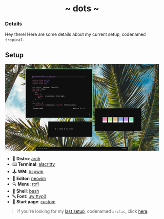 <h1 align="center">~ dots ~</h1>

### Details

Hey there! Here are some details about my current setup, codenamed `tropical`.

## Setup

![](./ss.png)

- 🐧 **Distro**: [arch](https://www.archlinux.org/)
- ⌨️ **Terminal**: [alacritty](https://github.com/alacritty/alacritty)
- 🕹️ **WM**: [bspwm](https://github.com/baskerville/bspwm)
- 📃 **Editor**: [neovim](https://github.com/neovim/neovim)
- 🔍 **Menu**: [rofi](https://github.com/davatorium/rofi)
- 🐚 **Shell**: [bash](https://www.gnu.org/software/bash/)
- 🔤 **Font**: [uw ttyp0](https://people.mpi-inf.mpg.de/~uwe/misc/uw-ttyp0/)
- 📖 **Start page**: [custom](https://safinsingh.github.io/start)

> If you're looking for my [last setup](https://www.reddit.com/r/unixporn/comments/irhskz/i3_the_arctic/), codenamed `arctic`, click [here](https://github.com/safinsingh/dots/tree/e5b8775e6ed751c2300a5a7644fea176a39b6e4f).

